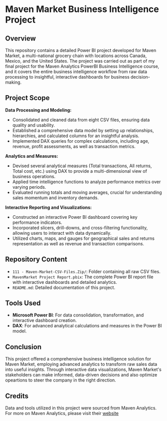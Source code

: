# Maven Market Business Intelligence Project

## Overview
This repository contains a detailed Power BI project developed for Maven Market, a multi-national grocery chain with locations across Canada, Mexico, and the United States. The project was carried out as part of my final project for the Maven Analytics PowerBI Business Intelligence course, and it covers the entire business intelligence workflow from raw data processing to insightful, interactive dashboards for business decision-making.

## Project Scope

**Data Processing and Modeling:**
- Consolidated and cleaned data from eight CSV files, ensuring data quality and usability.
- Established a comprehensive data model by setting up relationships, hierarchies, and calculated columns for an insightful analysis.
- Implemented DAX queries for complex calculations, including age, revenue, profit assessments, as well as transaction metrics.

**Analytics and Measures:**
- Devised several analytical measures (Total transactions, All returns, Total cost, etc.) using DAX to provide a multi-dimensional view of business operations.
- Applied time intelligence functions to analyze performance metrics over varying periods.
- Evaluated running totals and moving averages, crucial for understanding sales momentum and inventory demands.

**Interactive Reporting and Visualizations:**
- Constructed an interactive Power BI dashboard covering key performance indicators.
- Incorporated slicers, drill-downs, and cross-filtering functionality, allowing users to interact with data dynamically.
- Utilized charts, maps, and gauges for geographical sales and returns representation as well as revenue and transaction comparisons.

## Repository Content
- `111 - Maven-Market-CSV-Files.Zip/`: Folder containing all raw CSV files.
- `MavenMarket Project Report.pbix`: The complete Power BI report file with interactive dashboards and detailed analytics.
- `README.md`: Detailed documentation of this project.

## Tools Used
- **Microsoft Power BI**: For data consolidation, transformation, and interactive dashboard creation.
- **DAX**: For advanced analytical calculations and measures in the Power BI model.

## Conclusion
This project offered a comprehensive business intelligence solution for Maven Market, employing advanced analytics to transform raw sales data into useful insights. Through interactive data visualizations, Maven Market's stakeholders can make informed, data-driven decisions and also optimize opeartions to steer the company in the right direction.

## Credits

Data and tools utilized in this project were sourced from Maven Analytics. For more on Maven Analytics, please visit their [website](https://mavenanalytics.io/)


